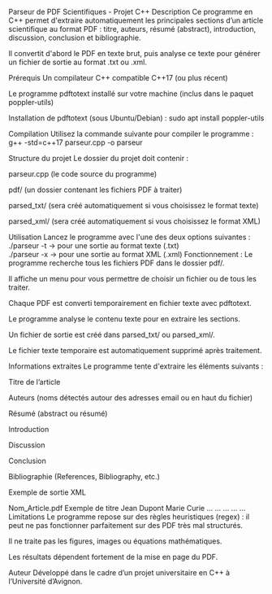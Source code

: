 Parseur de PDF Scientifiques - Projet C++
Description
Ce programme en C++ permet d'extraire automatiquement les principales sections d’un article scientifique au format PDF : titre, auteurs, résumé (abstract), introduction, discussion, conclusion et bibliographie.

Il convertit d'abord le PDF en texte brut, puis analyse ce texte pour générer un fichier de sortie au format .txt ou .xml.

Prérequis
Un compilateur C++ compatible C++17 (ou plus récent)

Le programme pdftotext installé sur votre machine (inclus dans le paquet poppler-utils)

Installation de pdftotext (sous Ubuntu/Debian) :
sudo apt install poppler-utils

Compilation
Utilisez la commande suivante pour compiler le programme :
g++ -std=c++17 parseur.cpp -o parseur

Structure du projet
Le dossier du projet doit contenir :

parseur.cpp (le code source du programme)

pdf/ (un dossier contenant les fichiers PDF à traiter)

parsed_txt/ (sera créé automatiquement si vous choisissez le format texte)

parsed_xml/ (sera créé automatiquement si vous choisissez le format XML)

Utilisation
Lancez le programme avec l'une des deux options suivantes : 
./parseur -t     → pour une sortie au format texte (.txt)  
./parseur -x     → pour une sortie au format XML (.xml)
Fonctionnement :
Le programme recherche tous les fichiers PDF dans le dossier pdf/.

Il affiche un menu pour vous permettre de choisir un fichier ou de tous les traiter.

Chaque PDF est converti temporairement en fichier texte avec pdftotext.

Le programme analyse le contenu texte pour en extraire les sections.

Un fichier de sortie est créé dans parsed_txt/ ou parsed_xml/.

Le fichier texte temporaire est automatiquement supprimé après traitement.

Informations extraites
Le programme tente d'extraire les éléments suivants :

Titre de l’article

Auteurs (noms détectés autour des adresses email ou en haut du fichier)

Résumé (abstract ou résumé)

Introduction

Discussion

Conclusion

Bibliographie (References, Bibliography, etc.)

Exemple de sortie XML
<article> <preamble>Nom_Article.pdf</preamble> <titre>Exemple de titre</titre> <auteur>Jean Dupont</auteur> <auteur>Marie Curie</auteur> <introduction>...</introduction> <abstract>...</abstract> <discussion>...</discussion> <conclusion>...</conclusion> <biblio>...</biblio> </article>
Limitations
Le programme repose sur des règles heuristiques (regex) : il peut ne pas fonctionner parfaitement sur des PDF très mal structurés.

Il ne traite pas les figures, images ou équations mathématiques.

Les résultats dépendent fortement de la mise en page du PDF.

Auteur
Développé dans le cadre d’un projet universitaire en C++ à l’Université d’Avignon.
